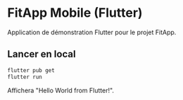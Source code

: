 # FitApp Mobile (Flutter)

Application de démonstration Flutter pour le projet FitApp.

## Lancer en local

```sh
flutter pub get
flutter run
```

Affichera "Hello World from Flutter!".

